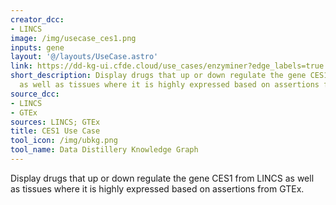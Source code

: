 ```yaml
---
creator_dcc:
- LINCS
image: /img/usecase_ces1.png
inputs: gene
layout: '@/layouts/UseCase.astro'
link: https://dd-kg-ui.cfde.cloud/use_cases/enzyminer?edge_labels=true
short_description: Display drugs that up or down regulate the gene CES1 from LINCS
  as well as tissues where it is highly expressed based on assertions from GTEx.
source_dcc:
- LINCS
- GTEx
sources: LINCS; GTEx
title: CES1 Use Case
tool_icon: /img/ubkg.png
tool_name: Data Distillery Knowledge Graph
---
```

Display drugs that up or down regulate the gene CES1 from LINCS as well as tissues where it is highly expressed based on assertions from GTEx.